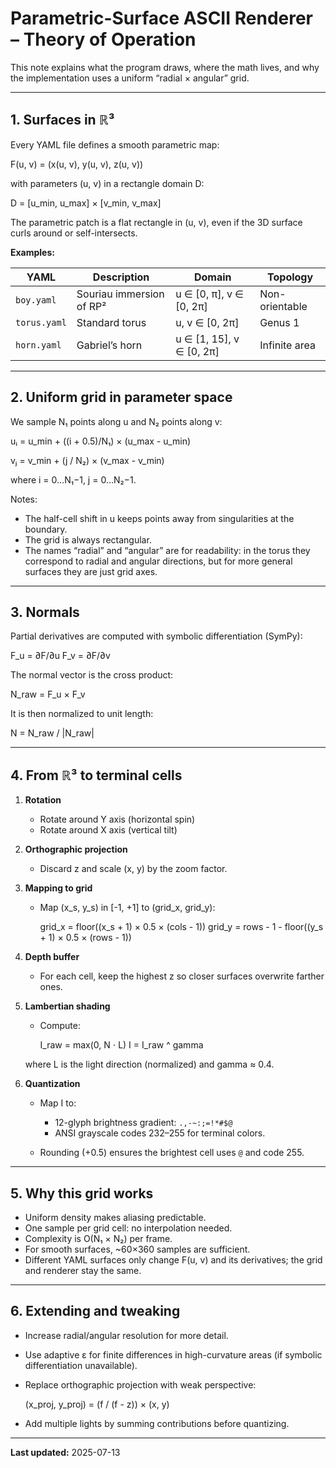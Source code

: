 # Parametric-Surface ASCII Renderer – Theory of Operation

This note explains what the program draws, where the math lives, and why the implementation uses a uniform “radial × angular” grid.

---

## 1. Surfaces in ℝ³

Every YAML file defines a smooth parametric map:

  F(u, v) = (x(u, v), y(u, v), z(u, v))

with parameters (u, v) in a rectangle domain D:

  D = [u_min, u_max] × [v_min, v_max]

The parametric patch is a flat rectangle in (u, v), even if the 3D surface curls around or self-intersects.

**Examples:**

| YAML        | Description                  | Domain                          | Topology         |
|-------------|------------------------------|---------------------------------|-------------------|
| `boy.yaml`  | Souriau immersion of RP²     | u ∈ [0, π], v ∈ [0, 2π]         | Non-orientable   |
| `torus.yaml`| Standard torus               | u, v ∈ [0, 2π]                  | Genus 1          |
| `horn.yaml` | Gabriel’s horn               | u ∈ [1, 15], v ∈ [0, 2π]        | Infinite area    |

---

## 2. Uniform grid in parameter space

We sample N₁ points along u and N₂ points along v:

  uᵢ = u_min + ((i + 0.5)/N₁) × (u_max - u_min)

  vⱼ = v_min + (j / N₂) × (v_max - v_min)

where i = 0…N₁−1, j = 0…N₂−1.

Notes:

- The half-cell shift in u keeps points away from singularities at the boundary.
- The grid is always rectangular.
- The names “radial” and “angular” are for readability: in the torus they correspond to radial and angular directions, but for more general surfaces they are just grid axes.

---

## 3. Normals

Partial derivatives are computed with symbolic differentiation (SymPy):

  F_u = ∂F/∂u
  F_v = ∂F/∂v

The normal vector is the cross product:

  N_raw = F_u × F_v

It is then normalized to unit length:

  N = N_raw / |N_raw|

---

## 4. From ℝ³ to terminal cells

1. **Rotation**
   - Rotate around Y axis (horizontal spin)
   - Rotate around X axis (vertical tilt)

2. **Orthographic projection**
   - Discard z and scale (x, y) by the zoom factor.

3. **Mapping to grid**
   - Map (x_s, y_s) in [-1, +1] to (grid_x, grid_y):

      grid_x = floor((x_s + 1) × 0.5 × (cols - 1))
      grid_y = rows - 1 - floor((y_s + 1) × 0.5 × (rows - 1))

4. **Depth buffer**
   - For each cell, keep the highest z so closer surfaces overwrite farther ones.

5. **Lambertian shading**
   - Compute:

      I_raw = max(0, N ⋅ L)
      I = I_raw ^ gamma

   where L is the light direction (normalized) and gamma ≈ 0.4.

6. **Quantization**
   - Map I to:
     - 12-glyph brightness gradient: `.,-~:;=!*#$@`
     - ANSI grayscale codes 232–255 for terminal colors.

   - Rounding (+0.5) ensures the brightest cell uses `@` and code 255.

---

## 5. Why this grid works

- Uniform density makes aliasing predictable.
- One sample per grid cell: no interpolation needed.
- Complexity is O(N₁ × N₂) per frame.
- For smooth surfaces, ~60×360 samples are sufficient.
- Different YAML surfaces only change F(u, v) and its derivatives; the grid and renderer stay the same.

---

## 6. Extending and tweaking

- Increase radial/angular resolution for more detail.
- Use adaptive ε for finite differences in high-curvature areas (if symbolic differentiation unavailable).
- Replace orthographic projection with weak perspective:

     (x_proj, y_proj) = (f / (f - z)) × (x, y)

- Add multiple lights by summing contributions before quantizing.

---

**Last updated:** 2025-07-13

